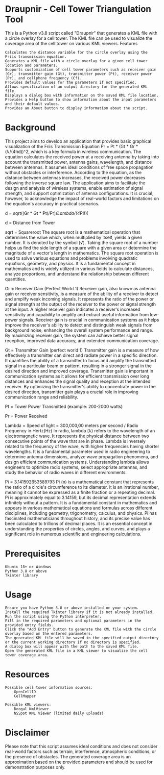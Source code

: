 Draupnir - Cell Tower Triangulation Tool
===
This is a Python v3.8 script called "Draupnir" that generates a KML file with a circle overlay for a cell tower. The KML file can be used to visualize the coverage area of the cell tower on various KML viewers.
Features

    Calculates the distance variable for the circle overlay using the Friis transmission equation.
    Generates a KML file with a circle overlay for a given cell tower location and parameters.
    Supports customization of cell tower parameters such as receiver gain (Gr), transmitter gain (Gt), transmitter power (Pt), receiver power (Pr), and cellphone frequency (Cf).
    Provides default values for the parameters if not specified.
    Allows specification of an output directory for the generated KML file.
    Displays a dialog box with information on the saved KML file location.
    Provides a Help button to show information about the input parameters and their default values.
    Provides an About button to display information about the script.

Background
===
This project aims to develop an application that provides basic graphical visualization of the Friis Transmission Equation Pr = Pt * (Gt * Gr * (λ/(4πd))^2, which is a key formula in wireless communication. The equation calculates the received power at a receiving antenna by taking into account the transmitted power, antenna gains, wavelength, and distance between antennas. It assumes ideal conditions of free space propagation without obstacles or interference. According to the equation, as the distance between antennas increases, the received power decreases following the inverse square law. The application aims to facilitate the design and analysis of wireless systems, enable estimation of signal strength, and support optimization of antenna configurations. It is crucial, however, to acknowledge the impact of real-world factors and limitations on the equation's accuracy in practical scenarios.

d = sqrt((Gr * Gt * Pt)/Pr)*(Lambda/(4*PI()) 

d = Distance from Tower

sqrt = Squareroot The square root is a mathematical operation that determines the value which, when multiplied by itself, yields a given number. It is denoted by the symbol (√). Taking the square root of a number helps us find the side length of a square with a given area or determine the magnitude of a vector's length in mathematics. The square root operation is used to solve various equations and problems involving quadratic equations, geometry, and physics. It is a fundamental concept in mathematics and is widely utilized in various fields to calculate distances, analyze proportions, and understand the relationship between different quantities.

Gr = Receiver Gain (Perfect World 1) Receiver gain, also known as antenna gain or receiver sensitivity, is a measure of the ability of a receiver to detect and amplify weak incoming signals. It represents the ratio of the power or signal strength at the output of the receiver to the power or signal strength at the input. A higher receiver gain indicates a receiver's increased sensitivity and capability to amplify and extract useful information from low-power signals. Receiver gain is crucial in communication systems as it helps improve the receiver's ability to detect and distinguish weak signals from background noise, enhancing the overall system performance and range. By maximizing receiver gain, the system can achieve better signal reception, improved data accuracy, and extended communication coverage.

Gt = Transmitter Gain (perfect world 1) Transmitter gain is a measure of how effectively a transmitter can direct and radiate power in a specific direction. It quantifies the ability of a transmitter to focus and amplify the transmitted signal in a particular beam or pattern, resulting in a stronger signal in the desired direction and improved coverage. Transmitter gain is important in communication systems as it allows for efficient transmission over long distances and enhances the signal quality and reception at the intended receiver. By optimizing the transmitter's ability to concentrate power in the desired direction, transmitter gain plays a crucial role in improving communication range and reliability.

Pt = Tower Power Transmitted (example: 200-2000 watts)

Pr = Power Received

Lambda = Speed of light = 300,000,00 meters per second / Radio Frequency in Hertz(Hz) In radio, lambda (λ) refers to the wavelength of an electromagnetic wave. It represents the physical distance between two consecutive points of the wave that are in phase. Lambda is inversely related to the frequency of the wave, with higher frequencies having shorter wavelengths. It is a fundamental parameter used in radio engineering to determine antenna dimensions, analyze wave propagation phenomena, and design efficient communication systems. Understanding lambda allows engineers to optimize radio systems, select appropriate antennas, and study the behavior of radio waves in different environments.

Pi = 3.141592653589793 Pi (π) is a mathematical constant that represents the ratio of a circle's circumference to its diameter. It is an irrational number, meaning it cannot be expressed as a finite fraction or a repeating decimal. Pi is approximately equal to 3.14159, but its decimal representation extends infinitely without a pattern. It is a fundamental constant in mathematics and appears in various mathematical equations and formulas across different disciplines, including geometry, trigonometry, calculus, and physics. Pi has fascinated mathematicians throughout history, and its precise value has been calculated to trillions of decimal places. It is an essential concept in understanding the properties of circles, angles, and curves, and plays a significant role in numerous scientific and engineering calculations.

Prerequisites
===
    Ubuntu 18+ or Windows
    Python 3.8 or above
    Tkinter library

Usage
===
    Ensure you have Python 3.8 or above installed on your system.
    Install the required Tkinter library if it is not already installed.
    Run the script using the Python interpreter.
    Fill in the required parameters and optional parameters in the provided entry fields.
    Click the "Add Entry" button to generate the KML file with the circle overlay based on the entered parameters.
    The generated KML file will be saved in the specified output directory or the current working directory if no directory is specified.
    A dialog box will appear with the path to the saved KML file.
    Open the generated KML file in a KML viewer to visualize the cell tower coverage area.

Resources
===
    Possible cell tower information sources:
        OpenCellID
        CellMapper

    Possible KML viewers:
        Doogal KmlViewer
        NSSpot KML Viewer (limited daily uploads)

Disclaimer
===
Please note that this script assumes ideal conditions and does not consider real-world factors such as terrain, interference, atmospheric conditions, or the presence of obstacles. The generated coverage area is an approximation based on the provided parameters and should be used for demonstration purposes only.
